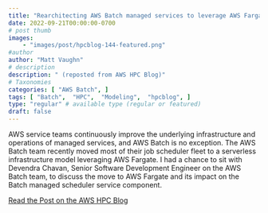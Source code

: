 ```yaml
---
title: "Rearchitecting AWS Batch managed services to leverage AWS Fargate"
date: 2022-09-21T00:00:00-0700
# post thumb
images:
    - "images/post/hpcblog-144-featured.png"
#author
author: "Matt Vaughn"
# description
description: " (reposted from AWS HPC Blog)"
# Taxonomies
categories: [ "AWS Batch", ]
tags: [ "Batch",  "HPC",  "Modeling",  "hpcblog", ]
type: "regular" # available type (regular or featured)
draft: false
---
```


AWS service teams continuously improve the underlying infrastructure and operations of managed services, and AWS Batch is no exception. The AWS Batch team recently moved most of their job scheduler fleet to a serverless infrastructure model leveraging AWS Fargate. I had a chance to sit with Devendra Chavan, Senior Software Development Engineer on the AWS Batch team, to discuss the move to AWS Fargate and its impact on the Batch managed scheduler service component.

<a href="{{ url }}" class="btn btn-primary btn-lg active" role="button" aria-pressed="true" style="margin-top: 8px;">Read the Post on the AWS HPC Blog</a>